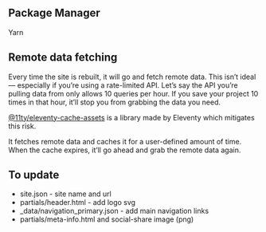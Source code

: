 ## Package Manager
Yarn

## Remote data fetching

Every time the site is rebuilt, it will go and fetch remote data. This isn’t ideal — especially if you’re using a rate-limited API. Let’s say the API you’re pulling data from only allows 10 queries per hour. If you save your project 10 times in that hour, it’ll stop you from grabbing the data you need.

[@11ty/eleventy-cache-assets](https://github.com/11ty/eleventy-cache-assets) is a library made by Eleventy which mitigates this risk.

It fetches remote data and caches it for a user-defined amount of time. When the cache expires, it’ll go ahead and grab the remote data again.

## To update
* site.json - site name and url
* partials/header.html - add logo svg
* _data/navigation_primary.json - add main navigation links
* partials/meta-info.html and social-share image (png)
